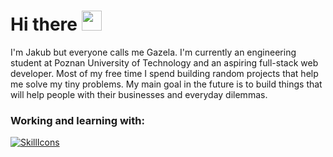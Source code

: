 # Hi there <img src="https://cdn3.emoji.gg/emojis/2112_wave_animated.gif" width="32px" height="32px">

I'm Jakub but everyone calls me Gazela. I'm currently an engineering student at Poznan University of Technology and an aspiring full-stack web developer. Most of my free time I spend building random projects that help me solve my tiny problems. My main goal in the future is to build things that will help people with their businesses and everyday dilemmas.

### Working and learning with:
[![SkillIcons](https://skillicons.dev/icons?i=js,ts,html,css,bootstrap,tailwind,nextjs,docker,prisma,postgres,vscode,github,figma,wordpress,discord)](https://skillicons.dev)
